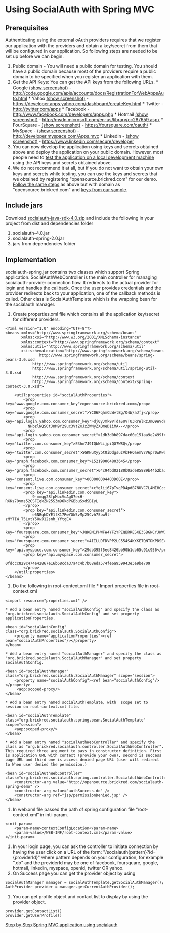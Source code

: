 # Using SocialAuth with Spring MVC #

## Prerequisites ##
Authenticating using the external oAuth providers requires that we register our application with the providers and obtain a key/secret from them that will be configured in our application. So following steps are needed to be set up before we can begin.

  1. Public domain - You will need a public domain for testing. You should have a public domain because most of the providers require a public domain to be specified when you register an application with them.
  1. Get the API Keys: You can get the API keys from the following URLs.
    * Google [(show screenshot)](Google.md) - http://code.google.com/apis/accounts/docs/RegistrationForWebAppsAuto.html
    * Yahoo [(show screenshot)](Yahoo.md) - https://developer.apps.yahoo.com/dashboard/createKey.html
    * Twitter  - http://twitter.com/apps
    * Facebook  - http://www.facebook.com/developers/apps.php
    * Hotmail [(show screenshot)](Hotmail.md) - http://msdn.microsoft.com/en-us/library/cc287659.aspx
    * FourSquare - [(show screenshot)](FourSquare.md) - https://foursquare.com/oauth/
    * MySpace - [(show screenshot)](MySpace.md) - http://developer.myspace.com/Apps.mvc
    * Linkedin - [(show screenshot)](Linkedin.md) - https://www.linkedin.com/secure/developer
  1. You can now develop the application using keys and secrets obtained above and deploy the application on your public domain. However, most people need to [test the application on a local development machine](HowToRunApplicationWithLocalhostOnWindows.md) using the API keys and secrets obtained above.
  1. We do not recommend it at all, but if you do not want to obtain your own keys and secrets while testing, you can use the keys and secrets that we obtained by registering "opensource.brickred.com" for our demo.  [Follow the same steps](HowToRunApplicationWithLocalhostOnWindows.md) as above but with domain as "opensource.brickred.com" and [keys from our sample](SampleProperties.md).

## Include jars ##

Download [socialauth-java-sdk-4.0.zip](http://socialauth.googlecode.com/files/socialauth-java-sdk-4.0.zip) and include the following in your project from dist and dependencies folder

  1. socialauth-4.0.jar
  1. socialauth-spring-2.0.jar
  1. jars from dependencies folder

## Implementation ##

socialauth-spring.jar contains two classes which support Spring application. SocialAuthWebController is the main controller for managing socialauth-provider connection flow. It redirects to the actual provider for login and handles the callback. Once the user provides credentials and the provider redirects back to your application, one of the callback methods is called. Other class is SocialAuthTemplate which is the wrapping bean for the socialauth manager.

  1. Create properties.xml file which contains all the application key/secret for different providers.
```
<?xml version="1.0" encoding="UTF-8"?>
<beans xmlns="http://www.springframework.org/schema/beans" 
       xmlns:xsi="http://www.w3.org/2001/XMLSchema-instance"
       xmlns:context="http://www.springframework.org/schema/context"
       xmlns:util="http://www.springframework.org/schema/util"
       xsi:schemaLocation="http://www.springframework.org/schema/beans 
               http://www.springframework.org/schema/beans/spring-beans-3.0.xsd
            http://www.springframework.org/schema/util 
            http://www.springframework.org/schema/util/spring-util-3.0.xsd
            http://www.springframework.org/schema/context 
            http://www.springframework.org/schema/context/spring-context-3.0.xsd">
        
    <util:properties id="socialAuthProperties">
        <prop key="www.google.com.consumer_key">opensource.brickred.com</prop>
        <prop key="www.google.com.consumer_secret">YC06FqhmCLWvtBg/O4W/aJfj</prop>
        <prop key="api.login.yahoo.com.consumer_key">dj0yJmk9VTdaSUVTU3RrWlRzJmQ9WVdrOWNtSjZNMFpITm1VbW
          NHbzlNQS0tJnM9Y29uc3VtZXJzZWNyZXQmeD1iMA--</prop>
        <prop key="api.login.yahoo.com.consumer_secret">1db3d0b897dac60e151aa9e2499fcb2a6b474546</prop>
        <prop key="twitter.com.consumer_key">E3hm7J9IQbWLijpiQG7W8Q</prop>
        <prop key="twitter.com.consumer_secret">SGKNuXyybt0iDdgsuzVbFHOaemV7V6pr0wKwbaT2MH0</prop>
        <prop key="graph.facebook.com.consumer_key">152190004803645</prop>
        <prop key="graph.facebook.com.consumer_secret">64c94bd02180b0ade85889b44b2ba7c4</prop>
        <prop key="consent.live.com.consumer_key">000000004403D60E</prop>
        <prop key="consent.live.com.consumer_secret">cYqlii67pTvgPD4pdB7NUVC7L4MIHCcs</prop>
        <prop key="api.linkedin.com.consumer_key">
            9-mmqg28fpMocVuAg87exH-RXKs70yms52GSFIqkZN25S3m96kdPGBbuSxdSBIyL
        </prop>
        <prop key="api.linkedin.com.consumer_secret">
            e6NBqhDYE1fX17RwYGW5vMp25Cvh7Sbw9t-zMYTIW_T5LytY5OwJ12snh_YftgE4
        </prop>
        <prop key="foursquare.com.consumer_key">JQKEM1PHWFW4YF2YPEQBRRESXE3SBGNCYJWWDTZKF3IZNJ3V</prop>
        <prop key="foursquare.com.consumer_secret">4IILLDFDVPP2LC554S4KXKETQNTDKPDSEVCKVHA2QEHKYBEQ</prop>
        <prop key="api.myspace.com.consumer_key">29db395f5ee8426bb90b1db65c91c956</prop>
        <prop key="api.myspace.com.consumer_secret">
            0fdccc829c474e42867e16b68cda37a4c4b7b08eda574fe6a959943e3e9be709
        </prop>
    </util:properties>
</beans>
```
  1. Do the following in root-context.xml file
    * Import properties file in root-context.xml
```
<import resource="properties.xml" />
```
    * Add a bean entry named "socialAuthConfig" and specify the class as "org.brickred.socialauth.SocialAuthConfig" and set property applicationProperties.
```
<bean id="socialAuthConfig" class="org.brickred.socialauth.SocialAuthConfig">
    <property name="applicationProperties"><ref bean="socialAuthProperties"/></property>
</bean>
```
    * Add a bean entry named "socialAuthManager" and specify the class as "org.brickred.socialauth.SocialAuthManager" and set property socialAuthConfig.
```
<bean id="socialAuthManager" class="org.brickred.socialauth.SocialAuthManager" scope="session">
    <property name="socialAuthConfig"><ref bean="socialAuthConfig"/></property>
     <aop:scoped-proxy/>
</bean>
```
    * Add a bean entry named socialAuthTemplate, with  scope set to session on root-context.xml file.
```
<bean id="socialAuthTemplate" class="org.brickred.socialauth.spring.bean.SocialAuthTemplate"
scope="session">
    <aop:scoped-proxy/>
</bean>
```
    * Add a bean entry named "socialAuthWebController" and specify the class as "org.brickred.socialauth.controller.SocialAuthWebController". This required three argument to pass in constructor definition. First is application URL with context (provide your own), second is success page URL and third one is access denied page URL (user will redirect to When user denied the permission.)
```
<bean id="socialAuthWebController"
class="org.brickred.socialauth.spring.controller.SocialAuthWebController">
    <constructor-arg value="http://opensource.brickred.com/socialauth-spring-demo" />
    <constructor-arg value="authSuccess.do" />
    <constructor-arg ref="jsp/permissionDenied.jsp" />
</bean>
```
  1. In web.xml file passed the path of spring configuration file “root-context.xml” in inti-param.
```
<init-param>
    <param-name>contextConfigLocation</param-name>
    <param-value>/WEB-INF/root-context.xml</param-value>
</init-param>
```
  1. In your login page, you can ask the controller to initiate connection by having the user click on a URL of the form: "/socialauth{pattern}?id={providerId}" where  pattern depends on your configuration, for example ".do" and the providerId may be one of facebook, foursquare, google, hotmail, linkedin, myspace, openid, twitter OR yahoo.
  1. On Success page you can get the provider object by using
```
SocialAuthManager manager = socialAuthTemplate.getSocialAuthManager();
AuthProvider provider = manager.getCurrentAuthProvider();
```
  1. You can get profile object and contact list to display by using the provider object.
```
provider.getContactList()
provider.getUserProfile()
```

[Step by Step Spring MVC application using socialauth](SpringSample.md)